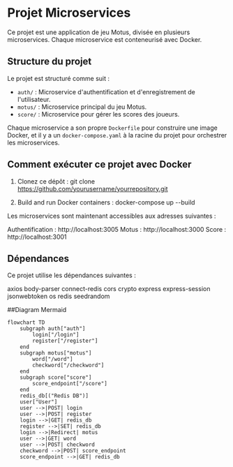 # Projet Microservices

Ce projet est une application de jeu Motus, divisée en plusieurs microservices. Chaque microservice est conteneurisé avec Docker.

## Structure du projet

Le projet est structuré comme suit :

- `auth/` : Microservice d'authentification et d'enregistrement de l'utilisateur.
- `motus/` : Microservice principal du jeu Motus.
- `score/` : Microservice pour gérer les scores des joueurs.

Chaque microservice a son propre `Dockerfile` pour construire une image Docker, et il y a un `docker-compose.yaml` à la racine du projet pour orchestrer les microservices.

## Comment exécuter ce projet avec Docker

1. Clonez ce dépôt :
git clone https://github.com/yourusername/yourrepository.git

2. Build and run Docker containers :
docker-compose up --build

Les microservices sont maintenant accessibles aux adresses suivantes :

Authentification : http://localhost:3005
Motus            : http://localhost:3000
Score            : http://localhost:3001


## Dépendances

Ce projet utilise les dépendances suivantes :

axios
body-parser
connect-redis
cors
crypto
express
express-session
jsonwebtoken
os
redis
seedrandom


##Diagram Mermaid
```mermaid
flowchart TD
    subgraph auth["auth"]
        login["/login"]
        register["/register"]
    end
    subgraph motus["motus"]
        word["/word"]
        checkword["/checkword"]
    end
    subgraph score["score"]
        score_endpoint["/score"]
    end
    redis_db[("Redis DB")]
    user["User"]
    user -->|POST| login
    user -->|POST| register
    login -->|GET| redis_db
    register -->|SET| redis_db
    login -->|Redirect| motus
    user -->|GET| word
    user -->|POST| checkword
    checkword -->|POST| score_endpoint
    score_endpoint -->|GET| redis_db

